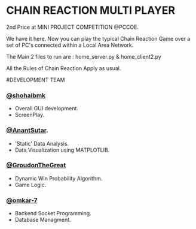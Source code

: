 # CHAIN REACTION MULTI PLAYER
2nd Price at MINI PROJECT COMPETITION @PCCOE.

We have it here.
Now you can play the typical Chain Reaction Game over a set of PC's connected within a Local Area Network.

The Main 2 files to run are :
  home_server.py & home_client2.py

All the Rules of Chain Reaction Apply as usual.
  
#DEVELOPMENT TEAM 

### [@shohaibmk](http://github.com/shohaibmk)
- Overall GUI development.
- ScreenPlay.

### [@AnantSutar](http://github.com/AnantSutar).
- 'Static' Data Analysis.
- Data Visualization using MATPLOTLIB. 

### [@GroudonTheGreat](http://github.com/GroudonTheGreat)
- Dynamic Win Probability Algorithm.
- Game Logic.

### [@omkar-7](http://github.com/omkar-7)
- Backend Socket Programming.
- Database Managment.
